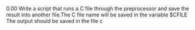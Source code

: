 0.00 Write a script that runs a C file through the preprocessor and save the result into another file.The C file name will be saved in the variable $CFILE The output should be saved in the file c